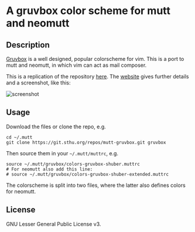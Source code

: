 # A gruvbox color scheme for mutt and neomutt

## Description

[Gruvbox](https://github.com/morhetz/gruvbox) is a well designed, popular
colorscheme for vim. This is a port to mutt and neomutt, in which vim can act
as mail composer.

This is a replication of the repository
[here](https://git.sthu.org/?p=mutt-gruvbox.git;a=summary). The
[website](https://www.sthu.org/code/codesnippets/mutt-gruvbox.html) gives
further details and a screenshot, like this:

![screenshot](https://www.sthu.org/code/codesnippets/img/mutt-gruvbox.png)


## Usage

Download the files or clone the repo, e.g.

    cd ~/.mutt
    git clone https://git.sthu.org/repos/mutt-gruvbox.git gruvbox

Then source them in your `~/.mutt/muttrc`, e.g.

    source ~/.mutt/gruvbox/colors-gruvbox-shuber.muttrc
    # For neomutt also add this line:
    # source ~/.mutt/gruvbox/colors-gruvbox-shuber-extended.muttrc

The colorscheme is split into two files, where the latter also defines colors
for neomutt.

## License

GNU Lesser General Public License v3.
